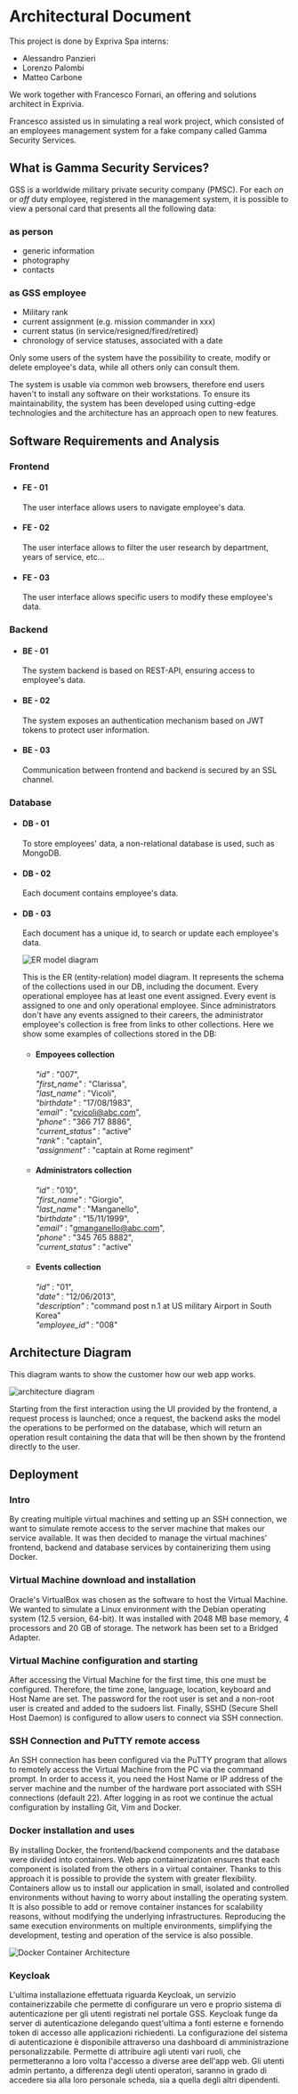 # Architectural Document

This project is done by Expriva Spa interns:

- Alessandro Panzieri
- Lorenzo Palombi
- Matteo Carbone

We work together with Francesco Fornari, an offering and solutions architect in Exprivia.

Francesco assisted us in simulating a real work project, which consisted of an employees management system for a fake company called Gamma Security Services.

## What is Gamma Security Services?

GSS is a worldwide military private security company (PMSC). For each *on* or *off* duty employee, registered in the management system, it is possible to view a personal card that presents all the following data:

### as person

- generic information
- photography
- contacts

### as GSS employee

- Military rank
- current assignment (e.g. mission commander in xxx)
- current status (in service/resigned/fired/retired)
- chronology of service statuses, associated with a date

Only some users of the system have the possibility to create, modify or delete employee's data, while all others only can consult them.

The system is usable via common web browsers, therefore end users haven't to install any software on their workstations. To ensure its maintainability, the system has been developed using cutting-edge technologies and the architecture has an approach open to new features.

## Software Requirements and Analysis

### Frontend

- #### **FE - 01**

  The user interface allows users to navigate employee's data.

- #### **FE - 02**

  The user interface allows to filter the user research by department, years of service, etc...

- #### **FE - 03**

  The user interface allows specific users to modify these employee's data.

### Backend

- #### **BE - 01**

  The system backend is based on REST-API, ensuring access to employee's data.

- #### **BE - 02**

  The system exposes an authentication mechanism based on JWT tokens to protect user information.

- #### **BE - 03**

  Communication between frontend and backend is secured by an SSL channel.

### Database

- #### **DB - 01**

  To store employees' data, a non-relational database is used, such as MongoDB.

- #### **DB - 02**

  Each document contains employee's data.

- #### **DB - 03**

  Each document has a unique id, to search or update each employee's data.

  ![ER model diagram](doc/ER_model_diagram/ER_model.png)

  This is the ER (entity-relation) model diagram. It represents the schema of the collections used in our DB, including the document. Every operational employee has at least one event assigned. Every event is assigned to one and only operational employee. Since administrators don't have any events assigned to their careers, the administrator employee's collection is free from links to other collections. Here we show some examples of collections stored in the DB:

  - #### **Empoyees collection**

    *"id"* : "007",\
    *"first_name"* : "Clarissa",\
    *"last_name"* : "Vicoli",\
    *"birthdate"* : "17/08/1983",\
    *"email"* : "<cvicoli@abc.com>",\
    *"phone"* : "366 717 8886",\
    *"current_status"* : "active"\
    *"rank"* : "captain",\
    *"assignment"* : "captain at Rome regiment"

  - #### **Administrators collection**

    *"id"* : "010",\
    *"first_name"* : "Giorgio",\
    *"last_name"* : "Manganello",\
    *"birthdate"* : "15/11/1999",\
    *"email"* : "<gmanganello@abc.com>",\
    *"phone"* : "345 765 8882",\
    *"current_status"* : "active"

  - #### **Events collection**

    *"id"* : "01",\
    *"date"* : "12/06/2013",\
    *"description"* : "command post n.1 at US military Airport in South Korea"\
    *"employee_id"* : "008"

## Architecture Diagram

This diagram wants to show the customer how our web app works.

![architecture diagram](doc/architecture_diagram/architecture.png)

Starting from the first interaction using the UI provided by the frontend, a request process is launched; once a request, the backend asks the model the operations to be performed on the database, which will return an operation result containing the data that will be then shown by the frontend directly to the user.

## Deployment

### Intro

By creating multiple virtual machines and setting up an SSH connection, we want to simulate remote access to the server machine that makes our service available. It was then decided to manage the virtual machines' frontend, backend and database services by containerizing them using Docker.

### Virtual Machine download and installation

Oracle's VirtualBox was chosen as the software to host the Virtual Machine. We wanted to simulate a Linux environment with the Debian operating system (12.5 version, 64-bit). It was installed with 2048 MB base memory, 4 processors and 20 GB of storage. The network has been set to a Bridged Adapter.

### Virtual Machine configuration and starting

After accessing the Virtual Machine for the first time, this one must be configured. Therefore, the time zone, language, location, keyboard and Host Name are set. The password for the root user is set and a non-root user is created and added to the sudoers list. Finally, SSHD (Secure Shell Host Daemon) is configured to allow users to connect via SSH connection.

### SSH Connection and PuTTY remote access

An SSH connection has been configured via the PuTTY program that allows to remotely access the Virtual Machine from the PC via the command prompt. In order to access it, you need the Host Name or IP address of the server machine and the number of the hardware port associated with SSH connections (default 22). After logging in as root we continue the actual configuration by installing Git, Vim and Docker.

### Docker installation and uses

By installing Docker, the frontend/backend components and the database were divided into containers. Web app containerization ensures that each component is isolated from the others in a virtual container. Thanks to this approach it is possible to provide the system with greater flexibility. Containers allow us to install our application in small, isolated and controlled environments without having to worry about installing the operating system. It is also possible to add or remove container instances for scalability reasons, without modifying the underlying infrastructures. Reproducing the same execution environments on multiple environments, simplifying the development, testing and operation of the service is also possible.

![Docker Container Architecture](doc/docker_container_architecture/docker-container-keycloak.drawio.png)


### Keycloak

L'ultima installazione effettuata riguarda Keycloak, un servizio containerizzabile che permette di configurare un vero e proprio sistema di autenticazione per gli utenti registrati nel portale GSS. Keycloak funge da server di autenticazione delegando quest'ultima a fonti esterne e fornendo token di accesso alle applicazioni richiedenti. La configurazione del sistema di autenticazione è disponibile attraverso una dashboard di amministrazione personalizzabile. Permette di attribuire agli utenti vari ruoli, che permetteranno a loro volta l'accesso a diverse aree dell'app web. Gli utenti admin pertanto, a differenza degli utenti operatori, saranno in grado di accedere sia alla loro personale scheda, sia a quella degli altri dipendenti.
